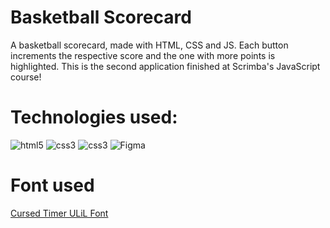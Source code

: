 # Basketball Scorecard
A basketball scorecard, made with HTML, CSS and JS. Each button increments the respective score and the one with more points is highlighted. This is the second application finished at Scrimba's JavaScript course!

# Technologies used:
<div style="display:inline_block">
  <img alt="html5" src="https://img.shields.io/badge/HTML5-E34F26?style=for-the-badge&logo=html5&logoColor=white"> 
  <img alt="css3" src="https://img.shields.io/badge/CSS3-1572B6?style=for-the-badge&logo=css3&logoColor=white">
    <img alt="css3" src="https://img.shields.io/badge/JavaScript-F7DF1E?style=for-the-badge&logo=javascript&logoColor=white">
   <img alt="Figma" src="https://img.shields.io/badge/Figma-F24E1E?style=for-the-badge&logo=figma&logoColor=white">
</div>

# Font used
<a href="https://www.fontspace.com/cursed-timer-ulil-font-f29411">Cursed Timer ULiL Font</a>

